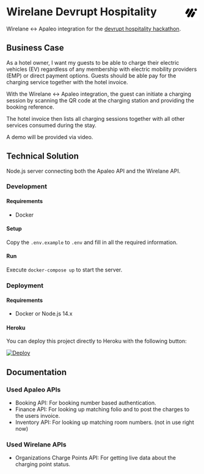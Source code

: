 # Wirelane Devrupt Hospitality <img align="right" src="https://github.com/wirelane/devrupt-hospitality/raw/main/public/images/logo-20.png">
Wirelane <-> Apaleo integration for the [devrupt hospitality hackathon](https://www.devrupt-hospitality.com/).

## Business Case
As a hotel owner, I want my guests to be able to charge their electric vehicles (EV) regardless of any membership with electric mobility providers (EMP) or direct payment options. Guests should be able pay for the charging service together with the hotel invoice.

With the Wirelane <-> Apaleo integration, the guest can initiate a charging session by scanning the QR code at the charging station and providing the booking reference.

The hotel invoice then lists all charging sessions together with all other services consumed during the stay.

A demo will be provided via video.

## Technical Solution
Node.js server connecting both the Apaleo API and the Wirelane API.

### Development

#### Requirements
- Docker

#### Setup
Copy the `.env.example` to `.env` and fill in all the required information.

#### Run
Execute `docker-compose up` to start the server.

### Deployment

#### Requirements
- Docker or Node.js 14.x

#### Heroku
You can deploy this project directly to Heroku with the following button:

[![Deploy](https://www.herokucdn.com/deploy/button.svg)](https://heroku.com/deploy)

## Documentation

### Used Apaleo APIs

* Booking API: For booking number based authentication.
* Finance API: For looking up matching folio and to post the charges to the users invoice.
* Inventory API: For looking up matching room numbers. (not in use right now)

### Used Wirelane APIs

* Organizations Charge Points API: For getting live data about the charging point status.
